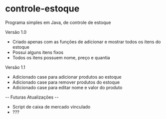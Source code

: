 # controle-estoque
Programa simples em Java, de controle de estoque

Versão 1.0
  - Criado apenas com as funções de adicionar e mostrar todos os itens do estoque
  - Possui alguns itens fixos
  - Todos os itens possuem nome, preço e quantia

Versão 1.1
  -  Adicionado case para adicionar produtos ao estoque
  -  Adicionado case para remover produtos do estoque
  -  Adicionado case para editar nome e valor do produto

-- Futuras Atualizações --
  - Script de caixa de mercado vinculado
  - ???

